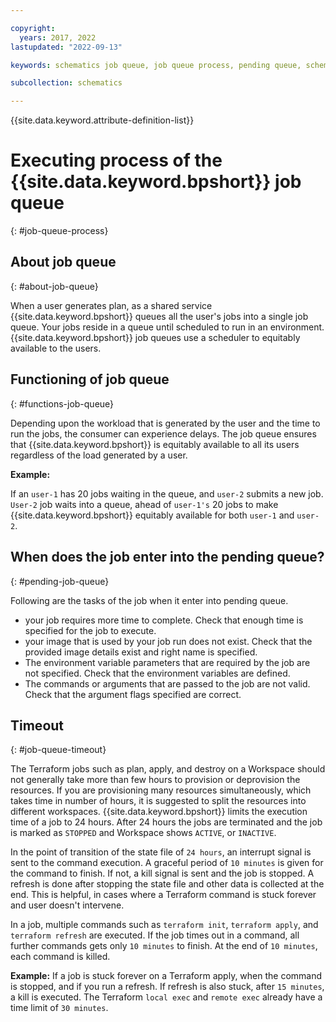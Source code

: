 ```yaml
---

copyright:
  years: 2017, 2022
lastupdated: "2022-09-13"

keywords: schematics job queue, job queue process, pending queue, schematics pending queue

subcollection: schematics

---
```


{{site.data.keyword.attribute-definition-list}}

# Executing process of the {{site.data.keyword.bpshort}} job queue
{: #job-queue-process}

## About job queue
{: #about-job-queue}

When a user generates plan, as a shared service {{site.data.keyword.bpshort}} queues all the user's jobs into a single job queue. Your jobs reside in a queue until scheduled to run in an environment. {{site.data.keyword.bpshort}} job queues use a scheduler to equitably available to the users.

## Functioning of job queue
{: #functions-job-queue}

Depending upon the workload that is generated by the user and the time to run the jobs, the consumer can experience delays. The job queue ensures that {{site.data.keyword.bpshort}} is equitably available to all its users regardless of the load generated by a user. 

**Example:**

If an `user-1` has 20 jobs waiting in the queue, and `user-2` submits a new job. `User-2` job waits into a queue, ahead of `user-1's` 20 jobs to make {{site.data.keyword.bpshort}} equitably available for both `user-1` and `user-2`.

## When does the job enter into the pending queue?
{: #pending-job-queue}

Following are the tasks of the job when it enter into pending queue.
- your job requires more time to complete. Check that enough time is specified for the job to execute.
- your image that is used by your job run does not exist. Check that the provided image details exist and right name is specified.
- The environment variable parameters that are required by the job are not specified. Check that the environment variables are defined.
- The commands or arguments that are passed to the job are not valid. Check that the argument flags specified are correct.

## Timeout
{: #job-queue-timeout}

The Terraform jobs such as plan, apply, and destroy on a Workspace should not generally take more than few hours to provision or deprovision the resources. If you are provisioning many resources simultaneously, which takes time in number of hours, it is suggested to split the resources into different workspaces. {{site.data.keyword.bpshort}} limits the execution time of a job to 24 hours. After 24 hours the jobs are terminated and the job is marked as `STOPPED` and Workspace shows `ACTIVE`, or `INACTIVE`.

In the point of transition of the state file of `24 hours`, an interrupt signal is sent to the command execution. A graceful period of `10 minutes` is given for the command to finish. If not, a kill signal is sent and the job is stopped. A refresh is done after stopping the state file and other data is collected at the end. This is helpful, in cases where a Terraform command is stuck forever and user doesn't intervene.

In a job, multiple commands such as `terraform init`, `terraform apply`, and `terraform refresh` are executed. If the job times out in a command, all further commands gets only `10 minutes` to finish. At the end of `10 minutes`, each command is killed. 

**Example:** 
If a job is stuck forever on a Terraform apply, when the command is stopped, and if you run a refresh. If refresh is also stuck, after `15 minutes`, a kill is executed. The Terraform `local exec` and `remote exec` already have a time limit of `30 minutes`.